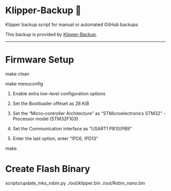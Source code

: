 # Klipper-Backup 💾 
Klipper backup script for manual or automated GitHub backups 

This backup is provided by [Klipper-Backup](https://github.com/Staubgeborener/klipper-backup).

---
# Firmware Setup

make clean

make menuconfig

1. Enable extra low-level configuration options

2. Set the Bootloader offeset as 28 KiB

3. Set the “Micro-controller Architecture” as “STMicroelectronics STM32” - Processor model (STM32F103) 

4. Set the Communication interface as “USART1 PB10/PB9”

6. Enter the last option, enter “!PC6, !PD13”

make

# Create Flash Binary
scripts/update_mks_robin.py ./out/klipper.bin ./out/Robin_nano.bin
